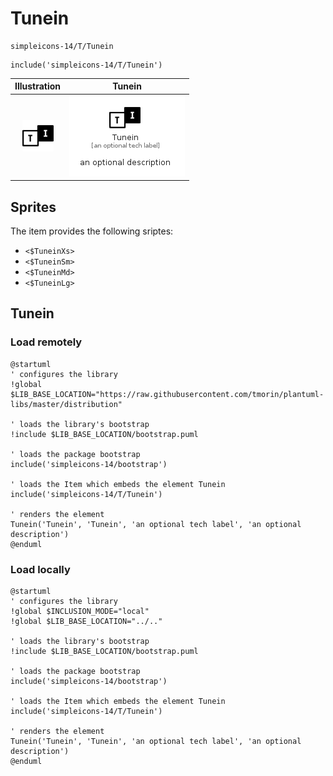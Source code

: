 # Tunein


```text
simpleicons-14/T/Tunein
```

```text
include('simpleicons-14/T/Tunein')
```



| Illustration | Tunein |
| :---: | :---: |
| ![illustration for Illustration](../../simpleicons-14/T/Tunein.png) | ![illustration for Tunein](../../simpleicons-14/T/Tunein.Local.png) |



## Sprites
The item provides the following sriptes:

- `<$TuneinXs>`
- `<$TuneinSm>`
- `<$TuneinMd>`
- `<$TuneinLg>`





## Tunein

### Load remotely
```plantuml
@startuml
' configures the library
!global $LIB_BASE_LOCATION="https://raw.githubusercontent.com/tmorin/plantuml-libs/master/distribution"

' loads the library's bootstrap
!include $LIB_BASE_LOCATION/bootstrap.puml

' loads the package bootstrap
include('simpleicons-14/bootstrap')

' loads the Item which embeds the element Tunein
include('simpleicons-14/T/Tunein')

' renders the element
Tunein('Tunein', 'Tunein', 'an optional tech label', 'an optional description')
@enduml
```

### Load locally
```plantuml
@startuml
' configures the library
!global $INCLUSION_MODE="local"
!global $LIB_BASE_LOCATION="../.."

' loads the library's bootstrap
!include $LIB_BASE_LOCATION/bootstrap.puml

' loads the package bootstrap
include('simpleicons-14/bootstrap')

' loads the Item which embeds the element Tunein
include('simpleicons-14/T/Tunein')

' renders the element
Tunein('Tunein', 'Tunein', 'an optional tech label', 'an optional description')
@enduml
```

